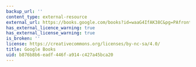 ```yaml
---
backup_url: ''
content_type: external-resource
external_url: https://books.google.com/books?id=waaG4IfAK38C&pg=PAfrontcover#v=onepage&q&f=false
has_external_licence_warning: true
has_external_license_warning: true
is_broken: ''
license: https://creativecommons.org/licenses/by-nc-sa/4.0/
title: Google Books
uid: b876b8b6-eadf-446f-a914-c427a45bca20
---
```

